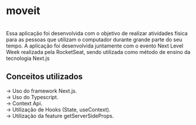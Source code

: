 # moveit
<br>
Essa aplicação foi desenvolvida com o objetivo de realizar atividades física para as pessoas que utilizam o computador durante grande parte do seu tempo. A aplicação foi desenvolvida juntamente com o evento Next Level Week realizada pela RocketSeat, sendo utilizada como método de ensino da tecnologia Next.js


## Conceitos utilizados

-> Uso do framework Next.js. <br>
-> Uso do Typescript. <br>
-> Context Api. <br>
-> Utilização de Hooks (State, useContext). <br>
-> Utilização da feature getServerSideProps. <br>

